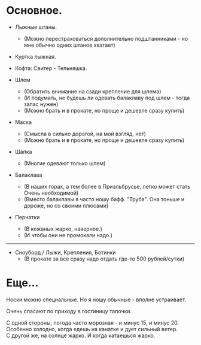 Основное.
==========

 * Лыжные штаны.
      - (Можно перестраховаться дополнительно подштанниками - но мне обычно одних штанов хватает)
 * Куртка лыжная.
 * Кофта: Свитер - Тельняшка.
 
 * Шлем
      - (Обратить внимание на сзади крепление для шлема)
      - (И подумать, не будешь ли одевать балаклаву под шлем - тогда запас нужен)
      - (Можно брать и в прокате, но проще и дешевле сразу купить)
 * Маска
      - (Смысла в сильно дорогой, на мой взгляд, нет)
      - (Можно брать и в прокате, но проще и дешевле сразу купить)
 * Шапка
      - (Многие одевают только шлем)
 * Балаклава
      - (В наших горах, а тем более в Приэльбрусье, легко может стать Очень необходимой)
      - (Вместо балаклавы я часто ношу бафф. "Труба". Она тоньше и дороже, но со своими плюсами)
       
 * Перчатки
      - (В кожаных жарко, наверное.)
      - (И чтобы они не промокали надо.)
 ----
 
 * Сноуборд / Лыжи, Крепления, Ботинки
      - (В прокате за все сразу надо отдать где-то 500 рублей/сутки)
 
Еще...
======

Носки можно специальные. Но я ношу обычные - вполне устраивает.
 
Очень спасают по приходу в гостиницу тапочки.
 
С одной стороны, погода часто морозная - и минус 15, и минус 20.  
Особенно холодно, когда едешь на канатке и дует сильный ветер.  
С другой же, на солнце жарко. И когда катаешься жарко.  
